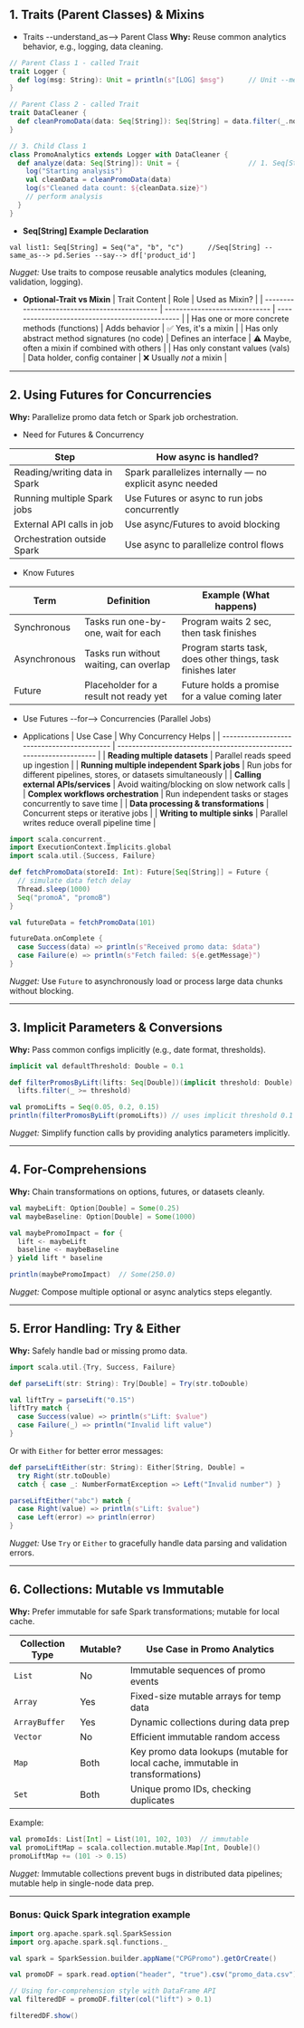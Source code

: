 
## 1. Traits (Parent Classes) & Mixins
* Traits --understand_as--> Parent Class
**Why:** Reuse common analytics behavior, e.g., logging, data cleaning.

```scala
// Parent Class 1 - called Trait
trait Logger {
  def log(msg: String): Unit = println(s"[LOG] $msg")      // Unit --means--> void, if we dont want any return from function
}

// Parent Class 2 - called Trait
trait DataCleaner {
  def cleanPromoData(data: Seq[String]): Seq[String] = data.filter(_.nonEmpty)      // Seq[String] is list of strings, --can_be--> List or Array (any) 
}                

// 3. Child Class 1
class PromoAnalytics extends Logger with DataCleaner {
  def analyze(data: Seq[String]): Unit = {                 // 1. Seq[String] ----> pd.Series  2. Unit means return void
    log("Starting analysis")
    val cleanData = cleanPromoData(data)
    log(s"Cleaned data count: ${cleanData.size}")      
    // perform analysis
  }
}
```

* **Seq[String] Example Declaration**
```
val list1: Seq[String] = Seq("a", "b", "c")      //Seq[String] --same_as--> pd.Series --say--> df['product_id']
```

*Nugget:* Use traits to compose reusable analytics modules (cleaning, validation, logging).

* **Optional-Trait vs Mixin**
| Trait Content                                 | Role                          | Used as Mixin?                                  |
| --------------------------------------------- | ----------------------------- | ----------------------------------------------- |
| Has one or more concrete methods (functions)  | Adds behavior                 | ✅ Yes, it's a mixin                             |
| Has only abstract method signatures (no code) | Defines an interface          | ⚠️ Maybe, often a mixin if combined with others |
| Has only constant values (vals)               | Data holder, config container | ❌ Usually *not* a mixin                         |
 

---
## 2. Using Futures for Concurrencies

**Why:** Parallelize promo data fetch or Spark job orchestration.

* Need for Futures & Concurrency

| Step                          | How async is handled?                                    |
| ----------------------------- | -------------------------------------------------------- |
| Reading/writing data in Spark | Spark parallelizes internally — no explicit async needed |
| Running multiple Spark jobs   | Use Futures or async to run jobs concurrently            |
| External API calls in job     | Use async/Futures to avoid blocking                      |
| Orchestration outside Spark   | Use async to parallelize control flows                   |


* Know Futures

| Term         | Definition                             | Example (What happens)                                      |
| ------------ | -------------------------------------- | ----------------------------------------------------------- |
| Synchronous  | Tasks run one-by-one, wait for each    | Program waits 2 sec, then task finishes                     |
| Asynchronous | Tasks run without waiting, can overlap | Program starts task, does other things, task finishes later |
| Future       | Placeholder for a result not ready yet | Future holds a promise for a value coming later             |


* Use Futures --for--> Concurrencies (Parallel Jobs)

* Applications
| Use Case                                    | Why Concurrency Helps                                                |
| ------------------------------------------- | -------------------------------------------------------------------- |
| **Reading multiple datasets**               | Parallel reads speed up ingestion                                    |
| **Running multiple independent Spark jobs** | Run jobs for different pipelines, stores, or datasets simultaneously |
| **Calling external APIs/services**          | Avoid waiting/blocking on slow network calls                         |
| **Complex workflows orchestration**         | Run independent tasks or stages concurrently to save time            |
| **Data processing & transformations**       | Concurrent steps or iterative jobs                                   |
| **Writing to multiple sinks**               | Parallel writes reduce overall pipeline time                         |



```scala
import scala.concurrent._
import ExecutionContext.Implicits.global
import scala.util.{Success, Failure}

def fetchPromoData(storeId: Int): Future[Seq[String]] = Future {
  // simulate data fetch delay
  Thread.sleep(1000)
  Seq("promoA", "promoB")
}

val futureData = fetchPromoData(101)

futureData.onComplete {
  case Success(data) => println(s"Received promo data: $data")
  case Failure(e) => println(s"Fetch failed: ${e.getMessage}")
}
```

*Nugget:* Use `Future` to asynchronously load or process large data chunks without blocking.

---

## 3. Implicit Parameters & Conversions

**Why:** Pass common configs implicitly (e.g., date format, thresholds).

```scala
implicit val defaultThreshold: Double = 0.1

def filterPromosByLift(lifts: Seq[Double])(implicit threshold: Double) =
  lifts.filter(_ >= threshold)

val promoLifts = Seq(0.05, 0.2, 0.15)
println(filterPromosByLift(promoLifts)) // uses implicit threshold 0.1
```

*Nugget:* Simplify function calls by providing analytics parameters implicitly.

---

## 4. For-Comprehensions

**Why:** Chain transformations on options, futures, or datasets cleanly.

```scala
val maybeLift: Option[Double] = Some(0.25)
val maybeBaseline: Option[Double] = Some(1000)

val maybePromoImpact = for {
  lift <- maybeLift
  baseline <- maybeBaseline
} yield lift * baseline

println(maybePromoImpact)  // Some(250.0)
```

*Nugget:* Compose multiple optional or async analytics steps elegantly.

---

## 5. Error Handling: Try & Either

**Why:** Safely handle bad or missing promo data.

```scala
import scala.util.{Try, Success, Failure}

def parseLift(str: String): Try[Double] = Try(str.toDouble)

val liftTry = parseLift("0.15")
liftTry match {
  case Success(value) => println(s"Lift: $value")
  case Failure(_) => println("Invalid lift value")
}
```

Or with `Either` for better error messages:

```scala
def parseLiftEither(str: String): Either[String, Double] =
  try Right(str.toDouble)
  catch { case _: NumberFormatException => Left("Invalid number") }

parseLiftEither("abc") match {
  case Right(value) => println(s"Lift: $value")
  case Left(error) => println(error)
}
```

*Nugget:* Use `Try` or `Either` to gracefully handle data parsing and validation errors.

---

## 6. Collections: Mutable vs Immutable

**Why:** Prefer immutable for safe Spark transformations; mutable for local cache.

| Collection Type | Mutable? | Use Case in Promo Analytics                                                    |
| --------------- | -------- | ------------------------------------------------------------------------------ |
| `List`          | No       | Immutable sequences of promo events                                            |
| `Array`         | Yes      | Fixed-size mutable arrays for temp data                                        |
| `ArrayBuffer`   | Yes      | Dynamic collections during data prep                                           |
| `Vector`        | No       | Efficient immutable random access                                              |
| `Map`           | Both     | Key promo data lookups (mutable for local cache, immutable in transformations) |
| `Set`           | Both     | Unique promo IDs, checking duplicates                                          |

Example:

```scala
val promoIds: List[Int] = List(101, 102, 103)  // immutable
val promoLiftMap = scala.collection.mutable.Map[Int, Double]()
promoLiftMap += (101 -> 0.15)
```

*Nugget:* Immutable collections prevent bugs in distributed data pipelines; mutable help in single-node data prep.

---

### Bonus: Quick Spark integration example

```scala
import org.apache.spark.sql.SparkSession
import org.apache.spark.sql.functions._

val spark = SparkSession.builder.appName("CPGPromo").getOrCreate()

val promoDF = spark.read.option("header", "true").csv("promo_data.csv")

// Using for-comprehension style with DataFrame API
val filteredDF = promoDF.filter(col("lift") > 0.1)

filteredDF.show()
```

